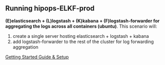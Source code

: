 ## Running hipops-ELKF-prod
**(E)elasticsearch + (L)logstash + (K)kabana + (F)logstash-forwarder for aggregating the logs across all containers (ubuntu)**.
This scenario will:
1. create a single server hosting elasticsearch + logstash + kabana
2. add logstash-forwarder to the rest of the cluster for log forwarding aggregation

[Getting Started Guide & Setup](https://github.com/aminjam/hipops/wiki/Getting-Started#running-hipops-elkf-prod)
